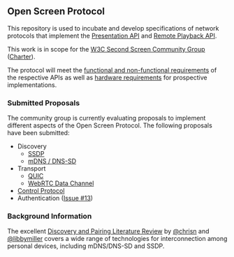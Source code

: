 ## Open Screen Protocol

This repository is used to incubate and develop specifications of network
protocols that implement the
[Presentation API](https://w3c.github.io/presentation-api/) and
[Remote Playback API](https://w3c.github.io/remote-playback/).

This work is in scope for the
[W3C Second Screen Community Group](https://www.w3.org/community/webscreens/)
([Charter](https://webscreens.github.io/cg-charter/)).

The protocol will meet the
[functional and non-functional requirements](requirements.md) of the
respective APIs as well as [hardware requirements](device_specs.md)
for prospective implementations.

### Submitted Proposals

The community group is currently evaluating proposals to implement different
aspects of the Open Screen Protocol.  The following proposals have been
submitted:

- Discovery
  - [SSDP](ssdp.md)
  - [mDNS / DNS-SD](mdns.md)
- Transport
  - [QUIC](quic.md)
  - [WebRTC Data Channel](datachannel.md)
- [Control Protocol](control_protocol.md)
- Authentication ([Issue #13](../../issues/13))

### Background Information

The excellent
[Discovery and Pairing Literature Review](https://github.com/bbc/device-discovery-pairing/blob/master/document.md)
by [@chrisn](https://github.com/chrisn) and [@libbymiller](https://github.com/libbymiller) covers a wide range of technologies for interconnection among personal devices, including mDNS/DNS-SD and SSDP.
